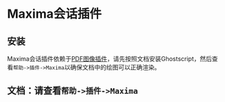 # Maxima会话插件
## 安装
Maxima会话插件依赖于[PDF图像插件](Plugin_Image_PDF.md)，请先按照文档安装Ghostscript，然后查看`帮助->插件->Maxima`以确保文档中的绘图可以正确渲染。

## 文档：请查看`帮助->插件->Maxima`